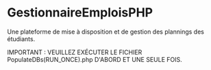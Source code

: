 # GestionnaireEmploisPHP
Une plateforme de mise à disposition et de gestion des plannings des étudiants.

IMPORTANT : VEUILLEZ EXÉCUTER LE FICHIER PopulateDBs(RUN_ONCE).php D'ABORD ET UNE SEULE FOIS.
